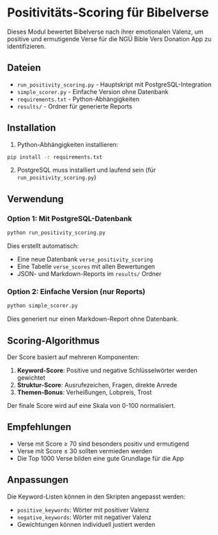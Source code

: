 # Positivitäts-Scoring für Bibelverse

Dieses Modul bewertet Bibelverse nach ihrer emotionalen Valenz, um positive und ermutigende Verse für die NGÜ Bible Vers Donation App zu identifizieren.

## Dateien

- `run_positivity_scoring.py` - Hauptskript mit PostgreSQL-Integration
- `simple_scorer.py` - Einfache Version ohne Datenbank
- `requirements.txt` - Python-Abhängigkeiten
- `results/` - Ordner für generierte Reports

## Installation

1. Python-Abhängigkeiten installieren:
```bash
pip install -r requirements.txt
```

2. PostgreSQL muss installiert und laufend sein (für `run_positivity_scoring.py`)

## Verwendung

### Option 1: Mit PostgreSQL-Datenbank

```bash
python run_positivity_scoring.py
```

Dies erstellt automatisch:
- Eine neue Datenbank `verse_positivity_scoring`
- Eine Tabelle `verse_scores` mit allen Bewertungen
- JSON- und Markdown-Reports im `results/` Ordner

### Option 2: Einfache Version (nur Reports)

```bash
python simple_scorer.py
```

Dies generiert nur einen Markdown-Report ohne Datenbank.

## Scoring-Algorithmus

Der Score basiert auf mehreren Komponenten:

1. **Keyword-Score**: Positive und negative Schlüsselwörter werden gewichtet
2. **Struktur-Score**: Ausrufezeichen, Fragen, direkte Anrede
3. **Themen-Bonus**: Verheißungen, Lobpreis, Trost

Der finale Score wird auf eine Skala von 0-100 normalisiert.

## Empfehlungen

- Verse mit Score ≥ 70 sind besonders positiv und ermutigend
- Verse mit Score ≤ 30 sollten vermieden werden
- Die Top 1000 Verse bilden eine gute Grundlage für die App

## Anpassungen

Die Keyword-Listen können in den Skripten angepasst werden:
- `positive_keywords`: Wörter mit positiver Valenz
- `negative_keywords`: Wörter mit negativer Valenz
- Gewichtungen können individuell justiert werden
